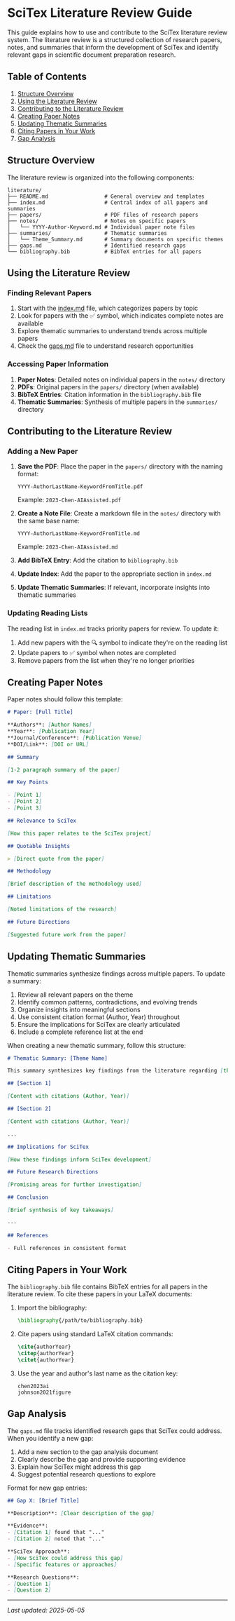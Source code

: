 # SciTex Literature Review Guide

This guide explains how to use and contribute to the SciTex literature review system. The literature review is a structured collection of research papers, notes, and summaries that inform the development of SciTex and identify relevant gaps in scientific document preparation research.

## Table of Contents

1. [Structure Overview](#structure-overview)
2. [Using the Literature Review](#using-the-literature-review)
3. [Contributing to the Literature Review](#contributing-to-the-literature-review)
4. [Creating Paper Notes](#creating-paper-notes)
5. [Updating Thematic Summaries](#updating-thematic-summaries)
6. [Citing Papers in Your Work](#citing-papers-in-your-work)
7. [Gap Analysis](#gap-analysis)

## Structure Overview

The literature review is organized into the following components:

```
literature/
├── README.md                  # General overview and templates
├── index.md                   # Central index of all papers and summaries
├── papers/                    # PDF files of research papers
├── notes/                     # Notes on specific papers
│   └── YYYY-Author-Keyword.md # Individual paper note files
├── summaries/                 # Thematic summaries
│   └── Theme_Summary.md       # Summary documents on specific themes
├── gaps.md                    # Identified research gaps
└── bibliography.bib           # BibTeX entries for all papers
```

## Using the Literature Review

### Finding Relevant Papers

1. Start with the [index.md](./index.md) file, which categorizes papers by topic
2. Look for papers with the ✅ symbol, which indicates complete notes are available
3. Explore thematic summaries to understand trends across multiple papers
4. Check the [gaps.md](./gaps.md) file to understand research opportunities

### Accessing Paper Information

1. **Paper Notes**: Detailed notes on individual papers in the `notes/` directory
2. **PDFs**: Original papers in the `papers/` directory (when available)
3. **BibTeX Entries**: Citation information in the `bibliography.bib` file
4. **Thematic Summaries**: Synthesis of multiple papers in the `summaries/` directory

## Contributing to the Literature Review

### Adding a New Paper

1. **Save the PDF**: Place the paper in the `papers/` directory with the naming format:
   ```
   YYYY-AuthorLastName-KeywordFromTitle.pdf
   ```
   Example: `2023-Chen-AIAssisted.pdf`

2. **Create a Note File**: Create a markdown file in the `notes/` directory with the same base name:
   ```
   YYYY-AuthorLastName-KeywordFromTitle.md
   ```
   Example: `2023-Chen-AIAssisted.md`

3. **Add BibTeX Entry**: Add the citation to `bibliography.bib`

4. **Update Index**: Add the paper to the appropriate section in `index.md`

5. **Update Thematic Summaries**: If relevant, incorporate insights into thematic summaries

### Updating Reading Lists

The reading list in `index.md` tracks priority papers for review. To update it:

1. Add new papers with the 🔍 symbol to indicate they're on the reading list
2. Update papers to ✅ symbol when notes are completed
3. Remove papers from the list when they're no longer priorities

## Creating Paper Notes

Paper notes should follow this template:

```markdown
# Paper: [Full Title]

**Authors**: [Author Names]
**Year**: [Publication Year]
**Journal/Conference**: [Publication Venue]
**DOI/Link**: [DOI or URL]

## Summary

[1-2 paragraph summary of the paper]

## Key Points

- [Point 1]
- [Point 2]
- [Point 3]

## Relevance to SciTex

[How this paper relates to the SciTex project]

## Quotable Insights

> [Direct quote from the paper]

## Methodology

[Brief description of the methodology used]

## Limitations

[Noted limitations of the research]

## Future Directions

[Suggested future work from the paper]
```

## Updating Thematic Summaries

Thematic summaries synthesize findings across multiple papers. To update a summary:

1. Review all relevant papers on the theme
2. Identify common patterns, contradictions, and evolving trends
3. Organize insights into meaningful sections
4. Use consistent citation format (Author, Year) throughout
5. Ensure the implications for SciTex are clearly articulated
6. Include a complete reference list at the end

When creating a new thematic summary, follow this structure:

```markdown
# Thematic Summary: [Theme Name]

This summary synthesizes key findings from the literature regarding [theme], with particular focus on implications for the SciTex project.

## [Section 1]

[Content with citations (Author, Year)]

## [Section 2]

[Content with citations (Author, Year)]

...

## Implications for SciTex

[How these findings inform SciTex development]

## Future Research Directions

[Promising areas for further investigation]

## Conclusion

[Brief synthesis of key takeaways]

---

## References

- Full references in consistent format
```

## Citing Papers in Your Work

The `bibliography.bib` file contains BibTeX entries for all papers in the literature review. To cite these papers in your LaTeX documents:

1. Import the bibliography:
   ```latex
   \bibliography{/path/to/bibliography.bib}
   ```

2. Cite papers using standard LaTeX citation commands:
   ```latex
   \cite{authorYear}
   \citep{authorYear}
   \citet{authorYear}
   ```

3. Use the year and author's last name as the citation key:
   ```
   chen2023ai
   johnson2021figure
   ```

## Gap Analysis

The `gaps.md` file tracks identified research gaps that SciTex could address. When you identify a new gap:

1. Add a new section to the gap analysis document
2. Clearly describe the gap and provide supporting evidence
3. Explain how SciTex might address this gap
4. Suggest potential research questions to explore

Format for new gap entries:

```markdown
## Gap X: [Brief Title]

**Description**: [Clear description of the gap]

**Evidence**:
- [Citation 1] found that "..."
- [Citation 2] noted that "..."

**SciTex Approach**:
- [How SciTex could address this gap]
- [Specific features or approaches]

**Research Questions**:
- [Question 1]
- [Question 2]
```

---

*Last updated: 2025-05-05*
